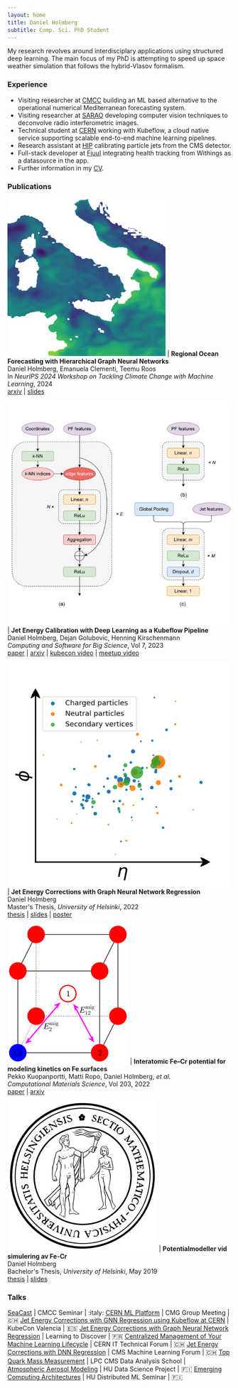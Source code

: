 ```yaml
---
layout: home
title: Daniel Holmberg
subtitle: Comp. Sci. PhD Student
---
```


My research revolves around interdisciplary applications using structured deep learning. The main focus of my PhD is attempting to speed up space weather simulation that follows the hybrid-Vlasov formalism.

### Experience

- Visiting researcher at [CMCC](https://www.cmcc.it) building an ML based alternative to the operational numerical Mediterranean forecasting system.
- Visiting researcher at [SARAO](https://www.sarao.ac.za) developing computer vision techniques to deconvolve radio interferometric images.
- Technical student at [CERN](https://home.cern) working with Kubeflow, a cloud native service supporting scalable end-to-end machine learning pipelines.
- Research assistant at [HIP](https://www.hip.fi) calibrating particle jets from the CMS detector.
- Full-stack developer at [Fjuul](https://fjuul.com) integrating health tracking from Withings as a datasource in the app.
- Further information in my [CV](assets/resume.pdf).

### Publications

![article](assets/img/seacast.jpg) | **Regional Ocean Forecasting with Hierarchical Graph Neural Networks** <br> Daniel Holmberg, Emanuela Clementi, Teemu Roos <br> In _NeurIPS 2024 Workshop on Tackling Climate Change with Machine Learning_, 2024 <br> [arxiv](https://arxiv.org/abs/2410.11807) \| [slides](assets/slides/seacast_cmcc24.pdf)

![article](assets/img/jec_models.png) | **Jet Energy Calibration with Deep Learning as a Kubeflow Pipeline** <br> Daniel Holmberg, Dejan Golubovic, Henning Kirschenmann <br> _Computing and Software for Big Science_, Vol 7, 2023 <br> [paper](https://doi.org/10.1007/s41781-023-00103-y) \| [arxiv](https://arxiv.org/abs/2308.12724) \| [kubecon video](https://youtu.be/iqbsbXZDjs8) \| [meetup video](https://youtu.be/AWZT9ZYgohY)

![article](assets/img/particle_cloud_simple.png) | **Jet Energy Corrections with Graph Neural Network Regression** <br> Daniel Holmberg <br> Master's Thesis, _University of Helsinki_, 2022 <br> [thesis](http://urn.fi/URN:NBN:fi:hulib-202205302154) \| [slides](https://indico.ijclab.in2p3.fr/event/5999/timetable/#32-jet-energy-corrections-with) \| [poster](https://indico.physik.uni-muenchen.de/event/173/contributions/862/)

![article](assets/img/fecr_migration.png) | **Interatomic Fe–Cr potential for modeling kinetics on Fe surfaces** <br> Pekko Kuopanportti, Matti Ropo, Daniel Holmberg, _et al._ <br> _Computational Materials Science_, Vol 203, 2022 <br> [paper](https://doi.org/10.1016/j.commatsci.2021.110840) \| [arxiv](https://arxiv.org/abs/2105.12859)

![article](assets/img/sectio_physica.png) | **Potentialmodeller vid simulering av Fe-Cr** <br> Daniel Holmberg <br> Bachelor's Thesis, _University of Helsinki_, May 2019 <br> [thesis](assets/bsc_thesis.pdf) \| [slides](assets/slides/fecr_simumeet19.pdf)

### Talks

[SeaCast](assets/slides/seacast_cmcc24.pdf) | CMCC Seminar | :italy:
[CERN ML Platform](https://indico.cern.ch/event/1174414/#15-cern-ml-platform) | CMG Group Meeting | :switzerland:
[Jet Energy Corrections with GNN Regression using Kubeflow at CERN](https://kccnceu2022.sched.com/event/ytqv/jet-energy-corrections-with-gnn-regression-using-kubeflow-at-cern-daniel-holmberg-dejan-golubovic-cern) | KubeCon Valencia | :es:
[Jet Energy Corrections with Graph Neural Network Regression](https://indico.ijclab.in2p3.fr/event/5999/timetable/#32-jet-energy-corrections-with) | Learning to Discover | :fr:
[Centralized Management of Your Machine Learning Lifecycle](assets/slides/kubeflow_ittf21.pdf) | CERN IT Technical Forum | :switzerland:
[Jet Energy Corrections with DNN Regression](assets/slides/jec_dnn_cms21.pdf) | CMS Machine Learning Forum | :switzerland: 
[Top Quark Mass Measurement](assets/slides/top_mass_das21.pdf) | LPC CMS Data Analysis School | ㅤ
[Atmospheric Aerosol Modeling](assets/slides/aerosol_modeling_hu20.pdf) | HU Data Science Project | :finland:
[Emerging Computing Architectures](assets/slides/emerging_architectures_hu20.pdf) | HU Distributed ML Seminar | :finland:
